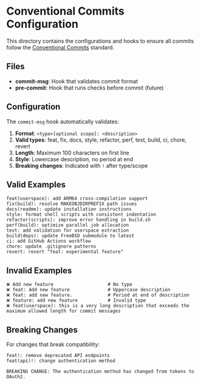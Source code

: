 # Conventional Commits Configuration

This directory contains the configurations and hooks to ensure all commits follow the [Conventional Commits](https://www.conventionalcommits.org/) standard.

## Files

- **commit-msg**: Hook that validates commit format
- **pre-commit**: Hook that runs checks before commit (future)

## Configuration

The `commit-msg` hook automatically validates:

1. **Format**: `<type>[optional scope]: <description>`
2. **Valid types**: feat, fix, docs, style, refactor, perf, test, build, ci, chore, revert
3. **Length**: Maximum 100 characters on first line
4. **Style**: Lowercase description, no period at end
5. **Breaking changes**: Indicated with `!` after type/scope

## Valid Examples

```
feat(userspace): add ARM64 cross-compilation support
fix(build): resolve MAKEOBJDIRPREFIX path issues
docs(readme): update installation instructions
style: format shell scripts with consistent indentation
refactor(scripts): improve error handling in build.sh
perf(build): optimize parallel job allocation
test: add validation for userspace extraction
build(deps): update FreeBSD submodule to latest
ci: add GitHub Actions workflow
chore: update .gitignore patterns
revert: revert "feat: experimental feature"
```

## Invalid Examples

```
❌ Add new feature                    # No type
❌ feat: Add new feature              # Uppercase description
❌ feat: add new feature.             # Period at end of description
❌ feature: add new feature           # Invalid type
❌ feat(userspace): this is a very long description that exceeds the maximum allowed length for commit messages
```

## Breaking Changes

For changes that break compatibility:

```
feat!: remove deprecated API endpoints
feat(api)!: change authentication method

BREAKING CHANGE: The authentication method has changed from tokens to OAuth2.
```